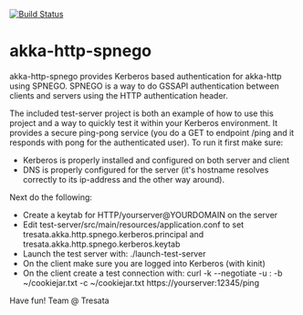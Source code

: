[![Build Status](https://api-staging.travis-ci.com/tresata/akka-http-spnego.svg?branch=master)](https://staging.travis-ci.com/tresata/akka-http-spnego)

# akka-http-spnego
akka-http-spnego provides Kerberos based authentication for akka-http using SPNEGO. SPNEGO is a way to do GSSAPI authentication between clients and servers using the HTTP authentication header.

The included test-server project is both an example of how to use this project and a way to quickly test it within your Kerberos environment. It provides a secure ping-pong service (you do a GET to endpoint /ping and it responds with pong for the authenticated user).
To run it first make sure:
* Kerberos is properly installed and configured on both server and client
* DNS is properly configured for the server (it's hostname resolves correctly to its ip-address and the other way around).

Next do the following: 
* Create a keytab for HTTP/yourserver@YOURDOMAIN on the server
* Edit test-server/src/main/resources/application.conf to set tresata.akka.http.spnego.kerberos.principal and tresata.akka.http.spnego.kerberos.keytab 
* Launch the test server with: ./launch-test-server
* On the client make sure you are logged into Kerberos (with kinit)
* On the client create a test connection with: curl -k --negotiate -u : -b ~/cookiejar.txt -c ~/cookiejar.txt https://yourserver:12345/ping

Have fun!
Team @ Tresata
